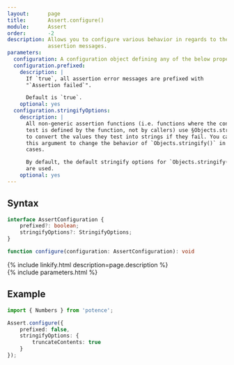 ```yaml
---
layout:      page
title:       Assert.configure()
module:      Assert
order:       -2
description: Allows you to configure various behavior in regards to the
             assertion messages.
parameters:
  configuration: A configuration object defining any of the below properties.
  configuration.prefixed:
    description: |
      If `true`, all assertion error messages are prefixed with
      "`Assertion failed`".

      Default is `true`.
    optional: yes
  configuration.stringifyOptions:
    description: |
      All non-generic assertion functions (i.e. functions where the condition to
      test is defined by the function, not by callers) use §Objects.stringify()§
      to convert the values they test into strings if they fail. You can specify
      this argument to change the behavior of `Objects.stringify()` in those
      cases.

      By default, the default stringify options for `Objects.stringify()`
      are used.
    optional: yes
---
```

## Syntax

```ts
interface AssertConfiguration {
    prefixed?: boolean;
    stringifyOptions?: StringifyOptions;
}

function configure(configuration: AssertConfiguration): void
```

<div class="description">{% include linkify.html description=page.description %}</div>
{% include parameters.html %}

## Example

```ts
import { Numbers } from 'potence';

Assert.configure({
    prefixed: false,
    stringifyOptions: {
        truncateContents: true
    }
});
```
